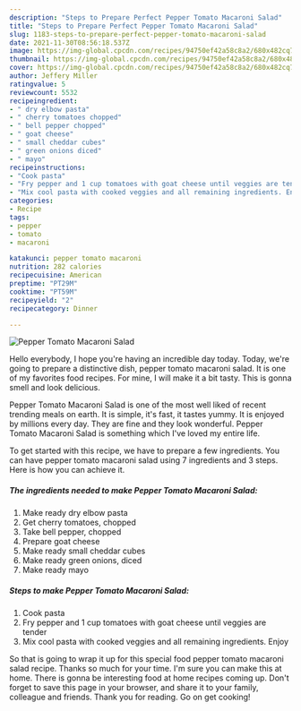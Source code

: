```yaml
---
description: "Steps to Prepare Perfect Pepper Tomato Macaroni Salad"
title: "Steps to Prepare Perfect Pepper Tomato Macaroni Salad"
slug: 1183-steps-to-prepare-perfect-pepper-tomato-macaroni-salad
date: 2021-11-30T08:56:18.537Z
image: https://img-global.cpcdn.com/recipes/94750ef42a58c8a2/680x482cq70/pepper-tomato-macaroni-salad-recipe-main-photo.jpg
thumbnail: https://img-global.cpcdn.com/recipes/94750ef42a58c8a2/680x482cq70/pepper-tomato-macaroni-salad-recipe-main-photo.jpg
cover: https://img-global.cpcdn.com/recipes/94750ef42a58c8a2/680x482cq70/pepper-tomato-macaroni-salad-recipe-main-photo.jpg
author: Jeffery Miller
ratingvalue: 5
reviewcount: 5532
recipeingredient:
- " dry elbow pasta"
- " cherry tomatoes chopped"
- " bell pepper chopped"
- " goat cheese"
- " small cheddar cubes"
- " green onions diced"
- " mayo"
recipeinstructions:
- "Cook pasta"
- "Fry pepper and 1 cup tomatoes with goat cheese until veggies are tender"
- "Mix cool pasta with cooked veggies and all remaining ingredients. Enjoy"
categories:
- Recipe
tags:
- pepper
- tomato
- macaroni

katakunci: pepper tomato macaroni 
nutrition: 282 calories
recipecuisine: American
preptime: "PT29M"
cooktime: "PT59M"
recipeyield: "2"
recipecategory: Dinner

---
```



![Pepper Tomato Macaroni Salad](https://img-global.cpcdn.com/recipes/94750ef42a58c8a2/680x482cq70/pepper-tomato-macaroni-salad-recipe-main-photo.jpg)

Hello everybody, I hope you're having an incredible day today. Today, we're going to prepare a distinctive dish, pepper tomato macaroni salad. It is one of my favorites food recipes. For mine, I will make it a bit tasty. This is gonna smell and look delicious.



Pepper Tomato Macaroni Salad is one of the most well liked of recent trending meals on earth. It is simple, it's fast, it tastes yummy. It is enjoyed by millions every day. They are fine and they look wonderful. Pepper Tomato Macaroni Salad is something which I've loved my entire life.


To get started with this recipe, we have to prepare a few ingredients. You can have pepper tomato macaroni salad using 7 ingredients and 3 steps. Here is how you can achieve it.

<!--inarticleads1-->

##### The ingredients needed to make Pepper Tomato Macaroni Salad:

1. Make ready  dry elbow pasta
1. Get  cherry tomatoes, chopped
1. Take  bell pepper, chopped
1. Prepare  goat cheese
1. Make ready  small cheddar cubes
1. Make ready  green onions, diced
1. Make ready  mayo




<!--inarticleads2-->

##### Steps to make Pepper Tomato Macaroni Salad:

1. Cook pasta
1. Fry pepper and 1 cup tomatoes with goat cheese until veggies are tender
1. Mix cool pasta with cooked veggies and all remaining ingredients. Enjoy




So that is going to wrap it up for this special food pepper tomato macaroni salad recipe. Thanks so much for your time. I'm sure you can make this at home. There is gonna be interesting food at home recipes coming up. Don't forget to save this page in your browser, and share it to your family, colleague and friends. Thank you for reading. Go on get cooking!
